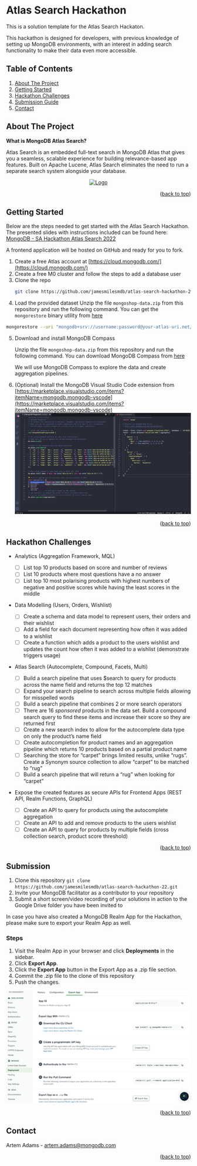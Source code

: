 <div id="top"></div>

# Atlas Search Hackathon

This is a solution template for the Atlas Search Hackaton.

This hackathon is designed for developers, with previous knowledge of setting up MongoDB environments, with an interest in adding search functionality to make their data even more accessible.

<!-- TABLE OF CONTENTS -->

## Table of Contents

<ol>
 <li><a href="#about-the-project">About The Project</a></li>
 <li><a href="#getting-started">Getting Started</a></li>
 <li><a href="#hackathon-challenges">Hackathon Challenges</a></li>
 <li><a href="#submission">Submission Guide</a></li>
 <li><a href="#contact">Contact</a></li>
</ol>

<!-- ABOUT THE PROJECT -->

## About The Project

**What is MongoDB Atlas Search?**

Atlas Search is an embedded full-text search in MongoDB Atlas that gives you a seamless, scalable experience for building relevance-based app features. Built on Apache Lucene, Atlas Search eliminates the need to run a separate search system alongside your database.

<div align="center">
  <a href="https://www.mongodb.com/atlas/search">
    <img src="https://webimages.mongodb.com/_com_assets/cms/ktxaqsnnbqbx3o876-search_Slalom2.svg?ixlib=js-3.5.1&auto=format%2Ccompress&w=594" alt="Logo" width="auto" height="500">
  </a>
</div>

<p align="right">(<a href="#top">back to top</a>)</p>

<!-- GETTING STARTED -->

## Getting Started

Below are the steps needed to get started with the Atlas Search Hackathon. The presented slides with instructions included can be found here:
[MongoDB - SA Hackathon Atlas Search 2022](https://docs.google.com/presentation/d/19pNnkgaQd7z3RDX9f71KL2ZodbzogZzNoWGGbjBPrDs/edit#slide=id.g118e2757ad8_0_2560)

A frontend application will be hosted on GitHub and ready for you to fork.

1. Create a free Atlas account at [https://cloud.mongodb.com/](https://cloud.mongodb.com/)
2. Create a free M0 cluster and follow the steps to add a database user
3. Clone the repo
    ```sh
    git clone https://github.com/jamesmilesmdb/atlas-search-hackathon-22.git
    ```
4. Load the provided dataset
   Unzip the file `mongoshop-data.zip` from this repository and run the following command.
   You can get the `mongorestore` binary utility from [here](https://www.mongodb.com/try/download/database-tools)

```sh
mongorestore --uri "mongodb+srv://username:password@your-atlas-uri.net/" /dump
```

5. Download and install MongoDB Compass

    Unzip the file `mongoshop-data.zip` from this repository and run the following command.
    You can download MongoDB Compass from [here](https://www.mongodb.com/try/download/compass)

    We will use MongoDB Compass to explore the data and create aggregation pipelines.

6. (Optional) Install the MongoDB Visual Studio Code extension from [https://marketplace.visualstudio.com/items?itemName=mongodb.mongodb-vscode](https://marketplace.visualstudio.com/items?itemName=mongodb.mongodb-vscode)
   [![Vscode Screen Shot][vscode-screenshot]](https://marketplace.visualstudio.com/items?itemName=mongodb.mongodb-vscode)

<p align="right">(<a href="#top">back to top</a>)</p>

## Hackathon Challenges

-   Analytics (Aggregation Framework, MQL)
    -   [ ] List top 10 products based on score and number of reviews
    -   [ ] List 10 products where most questions have a no answer
    -   [ ] List top 10 most polarising products with highest numbers of negative and positive scores while having the least scores in the middle
-   Data Modelling (Users, Orders, Wishlist)
    -   [ ] Create a schema and data model to represent users, their orders and their wishlist
    -   [ ] Add a field for each document representing how often it was added to a wishlist
    -   [ ] Create a function which adds a product to the users wishlist and updates the count how often it was added to a wishlist (demonstrate triggers usage)
-   Atlas Search (Autocomplete, Compound, Facets, Multi)

    -   [ ] Build a search pipeline that uses $search to query for products across the name field and returns the top 12 matches
    -   [ ] Expand your search pipeline to search across multiple fields allowing for misspelled words
    -   [ ] Build a search pipeline that combines 2 or more search operators
    -   [ ] There are 16 _sponsored_ products in the data set. Build a compound search query to find these items and increase their score so they are returned first
    -   [ ] Create a new search index to allow for the autocomplete data type on only the product’s name field
    -   [ ] Create autocompletion for product names and an aggregation pipeline which returns 10 products based on a partial product name
    -   [ ] Searching the store for “carpet” brings limited results, unlike “rugs”. Create a Synonym source collection to allow “carpet” to be matched to “rug”
    -   [ ] Build a search pipeline that will return a “rug” when looking for “carpet”

-   Expose the created features as secure APIs for Frontend Apps (REST API, Realm Functions, GraphQL)
    -   [ ] Create an API to query for products using the autocomplete aggregation
    -   [ ] Create an API to add and remove products to the users wishlist
    -   [ ] Create an API to query for products by multiple fields (cross collection search, product score threshold)

<p align="right">(<a href="#top">back to top</a>)</p>

## Submission

1. Clone this repository `git clone https://github.com/jamesmilesmdb/atlas-search-hackathon-22.git`
1. Invite your MongoDB facilitator as a contributor to your repository
1. Submit a short screen/video recording of your solutions in action to the Google Drive folder you have been invited to

In case you have also created a MongoDB Realm App for the Hackathon, please make sure to export your Realm App as well.

### Steps

1. Visit the Realm App in your browser and click **Deployments** in the sidebar.
1. Click **Export App**.
1. Click the **Export App** button in the Export App as a .zip file section.
1. Commit the .zip file to the clone of this repository
1. Push the changes.

![Export Realm App](/docs/export-realm-app.png?raw=true "Export Realm App")

<p align="right">(<a href="#top">back to top</a>)</p>

<!-- CONTACT -->

## Contact

Artem Adams - [artem.adams@mongodb.com](mailto:artem.adams@mongodb.com)

<p align="right">(<a href="#top">back to top</a>)</p>

<!-- MARKDOWN LINKS & IMAGES -->
<!-- https://www.markdownguide.org/basic-syntax/#reference-style-links -->

[product-screenshot]: https://webimages.mongodb.com/_com_assets/cms/ktxaqsnnbqbx3o876-search_Slalom2.svg?ixlib=js-3.5.1&auto=format%2Ccompress&w=594
[vscode-screenshot]: https://github.com/mongodb-js/vscode/raw/main/resources/screenshots/query-translator.png
